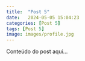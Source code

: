 ```yaml
---
title:  "Post 5"
date:   2024-05-05 15:04:23
categories: [Post 5]
tags: [Post 5]
image: images/profile.jpg
---
```


Conteúdo do post aqui...